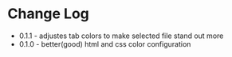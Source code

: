 # Change Log

* 0.1.1 - adjustes tab colors to make selected file stand out more
* 0.1.0 - better(good) html and css color configuration
